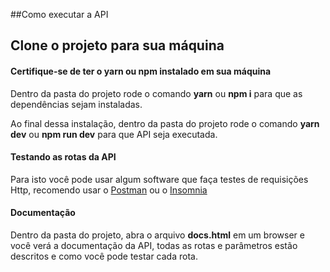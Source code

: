 ##Como executar a API

## Clone o projeto para sua máquina

#### Certifique-se de ter o yarn ou npm instalado em sua máquina

Dentro da pasta do projeto rode o comando **yarn** ou **npm i** para que as dependências sejam instaladas.

Ao final dessa instalação, dentro da pasta do projeto rode o comando **yarn dev** ou **npm run dev** para que API seja executada.

#### Testando as rotas da API

Para isto você pode usar algum software que faça testes de requisições Http, recomendo usar o [Postman](https://www.getpostman.com/) ou o [Insomnia](https://insomnia.rest/download/)

#### Documentação

Dentro da pasta do projeto, abra o arquivo **docs.html** em um browser e você verá a documentação da API, todas as rotas e parâmetros estão descritos e como você pode testar cada rota.